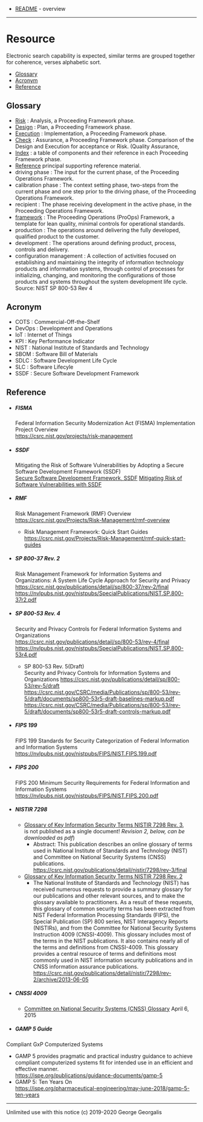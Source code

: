 * [README](README.md) - overview
---
# Resource

Electronic search capability is expected, similar terms are grouped together for coherence, verses alphabetic sort.
* [Glossary](#Glossary)
* [Acronym](#Acronym)
* [Reference](#Reference)

## Glossary

* [Risk](risk.md) : Analysis, a Proceeding Framework phase.
* [Design](design.md) : Plan, a Proceeding Framework phase.
* [Execution](exec.md) : Implementation, a Proceeding Framework phase.
* [Check](check.md) : Assurance, a Proceeding Framework phase. Comparison of the Design and Execution for acceptance or Risk. (Quality Assurance,
* [Index](index.md) : a table of components and their reference in each Proceeding Framework phase.
* [Reference](#Reference) principal supporting reference material.
* driving phase : The input for the current phase, of the Proceeding Operations Framework.
* calibration phase : The context setting phase, two-steps from the current phase and one step prior to the driving phase, of the Proceeding Operations Framework.
* recipient : The phase receiving development in the active phase, in the Proceeding Operations Framework.
* [framework](framework/framework.md) : The Proceeding Operations (ProOps) Framework, a template for lean quality, minimal controls for operational standards.
* production : The operations around delivering the fully developed, qualified product to the customer.
* development : The operations around defining product, process, controls and delivery.
* configuration management : A collection of activities focused on establishing and maintaining the integrity of information technology products and information systems, through control of processes for initializing, changing, and monitoring the configurations of those products and systems throughout the system development life cycle. Source: NIST SP 800-53 Rev 4


## Acronym

* COTS : Commercial-Off-the-Shelf
* DevOps : Development and Operations
* IoT : Internet of Things
* KPI : Key Performance Indicator
* NIST : National Institute of Standards and Technology
* SBOM : Software Bill of Materials
* SDLC : Software Development Life Cycle
* SLC : Software Lifecyle
* SSDF : Secure Software Development Framework

## Reference

* ##### FISMA
    Federal Information Security Modernization Act (FISMA) Implementation Project Overview  
    https://csrc.nist.gov/projects/risk-management

* ##### SSDF
    Mitigating the Risk of Software Vulnerabilities by Adopting a Secure Software Development Framework (SSDF)  
    [Secure Software Development Framework, SSDF](https://csrc.nist.gov/publications/detail/white-paper/2019/06/11/mitigating-risk-of-software-vulnerabilities-with-ssdf/draft)
    [Mitigating Risk of Software Vulnerabilities with SSDF](https://csrc.nist.gov/CSRC/media/Publications/white-paper/2019/06/07/mitigating-risk-of-software-vulnerabilities-with-ssdf/draft/documents/ssdf-for-mitigating-risk-of-software-vulns-draft.pdf)

* ##### RMF
    Risk Management Framework (RMF) Overview
    https://csrc.nist.gov/Projects/Risk-Management/rmf-overview

  * Risk Management Framework: Quick Start Guides  
  https://csrc.nist.gov/Projects/Risk-Management/rmf-quick-start-guides

* ##### SP 800-37 Rev. 2
    Risk Management Framework for Information Systems and Organizations: A System Life Cycle Approach for Security and Privacy  
    https://csrc.nist.gov/publications/detail/sp/800-37/rev-2/final  
    https://nvlpubs.nist.gov/nistpubs/SpecialPublications/NIST.SP.800-37r2.pdf

* ##### SP 800-53 Rev. 4
    Security and Privacy Controls for Federal Information Systems and Organizations  
    https://csrc.nist.gov/publications/detail/sp/800-53/rev-4/final  
    https://nvlpubs.nist.gov/nistpubs/SpecialPublications/NIST.SP.800-53r4.pdf
  * SP 800-53 Rev. 5(Draft)  
    Security and Privacy Controls for Information Systems and Organizations
    https://csrc.nist.gov/publications/detail/sp/800-53/rev-5/draft  
    https://csrc.nist.gov/CSRC/media/Publications/sp/800-53/rev-5/draft/documents/sp800-53r5-draft-baselines-markup.pdf  
    https://csrc.nist.gov/CSRC/media/Publications/sp/800-53/rev-5/draft/documents/sp800-53r5-draft-controls-markup.pdf

* ##### FIPS 199
    FIPS 199 Standards for Security Categorization of Federal Information and Information Systems  
    https://nvlpubs.nist.gov/nistpubs/FIPS/NIST.FIPS.199.pdf

* ##### FIPS 200
    FIPS 200 Minimum Security Requirements for Federal Information and Information Systems  
    https://nvlpubs.nist.gov/nistpubs/FIPS/NIST.FIPS.200.pdf

* ##### NISTIR 7298
  * [Glossary of Key Information Security Terms NISTIR 7298 Rev. 3](https://csrc.nist.gov/glossary),  
    is not published as a single document! *Revision 2, below, can be downloaded as pdf*)  
    * Abstract: This publication describes an online glossary of terms used in National Institute of Standards and Technology (NIST) and Committee on National Security Systems (CNSS)  publications.  
    https://csrc.nist.gov/publications/detail/nistir/7298/rev-3/final
  * [Glossary of Key Information Security Terms NISTIR 7298 Rev. 2](https://nvlpubs.nist.gov/nistpubs/ir/2013/NIST.IR.7298r2.pdf)
    * The National Institute of Standards and Technology (NIST) has received numerous requests to provide a summary glossary for our publications and other relevant sources, and to make the glossary available to practitioners. As a result of these requests, this glossary of common security terms has been extracted from NIST Federal Information Processing Standards (FIPS), the Special Publication (SP) 800 series, NIST Interagency Reports (NISTIRs), and from the Committee for National Security Systems Instruction 4009 (CNSSI-4009). This glossary includes most of the terms in the NIST publications. It also contains nearly all of the terms and definitions from CNSSI-4009. This glossary provides a central resource of terms and definitions most commonly used in NIST information security publications and in CNSS information assurance publications.  
    https://csrc.nist.gov/publications/detail/nistir/7298/rev-2/archive/2013-06-05  

* ##### CNSSI 4009
  * [Committee on National Security Systems (CNSS) Glossary](https://www.serdp-estcp.org/content/download/47576/453617/file/CNSSI%204009%20Glossary%202015.pdf) April 6, 2015

* ##### GAMP 5 Guide
Compliant GxP Computerized Systems
  * GAMP 5 provides pragmatic and practical industry guidance to achieve compliant computerized systems fit for intended use in an efficient and effective manner.  
    https://ispe.org/publications/guidance-documents/gamp-5
  * GAMP 5: Ten Years On  
    https://ispe.org/pharmaceutical-engineering/may-june-2018/gamp-5-ten-years

---
Unlimited use with this notice (c) 2019-2020 George Georgalis
